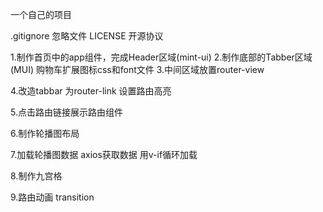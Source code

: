 一个自己的项目

.gitignore 忽略文件
LICENSE 开源协议


1.制作首页中的app组件，完成Header区域(mint-ui)
2.制作底部的Tabber区域(MUI)
    购物车扩展图标css和font文件
3.中间区域放置router-view

4.改造tabbar 为router-link 
    设置路由高亮
    
5.点击路由链接展示路由组件

6.制作轮播图布局

7.加载轮播图数据
    axios获取数据
    用v-if循环加载
    
8.制作九宫格


9.路由动画
    transition
    
